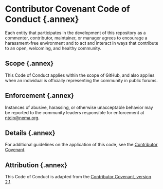 <!-- markdownlint-enable require-heading-annex -->
<style>
  body { counter-set: section 1; }
</style>

# Contributor Covenant Code of Conduct {.annex}

Each entity that participates in the development of this repository as a
commenter, contributor, maintainer, or manager agrees to encourage a
harassment-free environment and to act and interact in ways that contribute to
an open, welcoming, and healthy community.

## Scope {.annex}

This Code of Conduct applies within the scope of GitHub, and also applies when
an individual is officially representing the community in public forums.

## Enforcement {.annex}

Instances of abusive, harassing, or otherwise unacceptable behavior may be
reported to the community leaders responsible for enforcement at [ntcip@nema.org](mailto:ntcip@nema.org).

## Details {.annex}

For additional guidelines on the application of this code, see the [Contributor Covenant](https://www.contributor-covenant.org).

## Attribution {.annex}

This Code of Conduct is adapted from the [Contributor Covenant, version 2.1](https://www.contributor-covenant.org/version/2/1/code_of_conduct.html).
